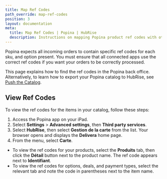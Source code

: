```yaml
---
title: Map Ref Codes
path_override: map-ref-codes
position: 3
layout: documentation
meta:
  title: Map Ref Codes | Popina | HubRise
  description: Instructions on mapping Popina product ref codes with other apps after connecting your EPOS with HubRise. Connect apps and synchronise your data.
---
```


Popina expects all incoming orders to contain specific ref codes for each sku, and option present.
You must ensure that all connected apps use the correct ref codes if you want your orders to be correctly processed.

This page explains how to find the ref codes in the Popina back office.
Alternatively, to learn how to export your Popina catalog to HubRise, see [Push the Catalog](/apps/popina/push-catalog).

## View Ref Codes

To view the ref codes for the items in your catalog, follow these steps:

1. Access the Popina app on your iPad.
2. Select **Settings** > **Advanced settings**, then **Third party services**.
3. Select **HubRise**, then select **Gestion de la carte** from the list. Your browser opens and displays the **Delivera** home page.
4. From the menu, select **Carte**.

- To view the ref codes for your products, select the **Produits** tab, then click the **Détail** button next to the product name.
  The ref code appears next to **Identifiant**.
- To view the ref codes for options, deals, and payment types, select the relevant tab and note the code in parentheses next to the item name.

